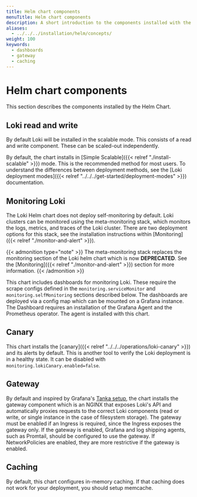 ```yaml
---
title: Helm chart components
menuTitle: Helm chart components
description: A short introduction to the components installed with the Loki Helm Chart.
aliases:
  - ../../../installation/helm/concepts/
weight: 100
keywords:
  - dashboards
  - gateway
  - caching
---
```


# Helm chart components

This section describes the components installed by the Helm Chart.

## Loki read and write

By default Loki will be installed in the scalable mode. This consists of a read and write component. These can be scaled-out independently.

By default, the chart installs in [Simple Scalable]({{< relref "./install-scalable" >}}) mode. This is the recommended method for most users. To understand the differences between deployment methods, see the [Loki deployment modes]({{< relref "../../../get-started/deployment-modes" >}}) documentation.

## Monitoring Loki

The Loki Helm chart does not deploy self-monitoring by default. Loki clusters can be monitored using the meta-monitoring stack, which monitors the logs, metrics, and traces of the Loki cluster. There are two deployment options for this stack, see the installation instructions within [Monitoring]({{< relref "./monitor-and-alert" >}}).

{{< admonition type="note" >}}
The meta-monitoring stack replaces the monitoring section of the Loki helm chart which is now **DEPRECATED**. See the [Monitoring]({{< relref "./monitor-and-alert" >}}) section for more information.
{{< /admonition >}}

This chart includes dashboards for monitoring Loki. These require the scrape configs defined in the `monitoring.serviceMonitor` and `monitoring.selfMonitoring` sections described below. The dashboards are deployed via a config map which can be mounted on a Grafana instance. The Dashboard requires an installation of the Grafana Agent and the Prometheus operator. The agent is installed with this chart.

## Canary

This chart installs the [canary]({{< relref "../../../operations/loki-canary" >}}) and its alerts by default. This is another tool to verify the Loki deployment is in a healthy state. It can be disabled with `monitoring.lokiCanary.enabled=false`.

## Gateway

By default and inspired by Grafana's [Tanka setup](https://github.com/grafana/loki/blob/main/production/ksonnet/loki), the chart
installs the gateway component which is an NGINX that exposes Loki's API and automatically proxies requests to the correct
Loki components (read or write, or single instance in the case of filesystem storage).
The gateway must be enabled if an Ingress is required, since the Ingress exposes the gateway only.
If the gateway is enabled, Grafana and log shipping agents, such as Promtail, should be configured to use the gateway.
If NetworkPolicies are enabled, they are more restrictive if the gateway is enabled.

## Caching

By default, this chart configures in-memory caching. If that caching does not work for your deployment, you should setup memcache.
